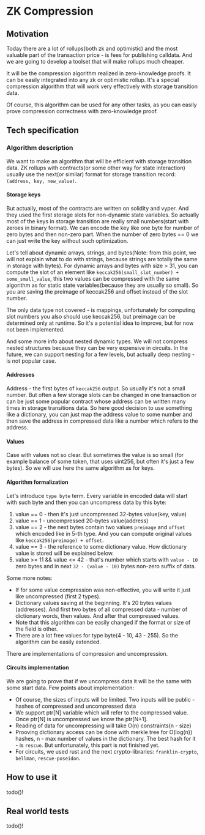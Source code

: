 # ZK Compression
## Motivation
Today there are a lot of rollups(both zk and optimistic) and the most valuable part of the transaction price - is fees for publishing calldata. And we are going to develop a toolset that will make rollups much cheaper.  

It will be the compression algorithm realized in zero-knowledge proofs. It can be easily integrated into any zk or optimistic rollup. It's a special compression algorithm that will work very effectively with storage transition data.

Of course, this algorithm can be used for any other tasks, as you can easily prove compression correctness with zero-knowledge proof.

## Tech specification
### Algorithm description
We want to make an algorithm that will be efficient with storage transition data. ZK rollups with contracts(or some other way for state interaction) usually use the next(or similar) format for storage transition record:
`(address, key, new_value)`.
#### Storage keys
But actually, most of the contracts are written on solidity and vyper. And they used the first storage slots for non-dynamic state variables. So actually most of the keys in storage transition are really small numbers(start with zeroes in binary format). We can encode the key like one byte for number of zero bytes and then non-zero part. When the number of zero bytes == 0 we can just write the key without such optimization.

Let's tell about dynamic arrays, strings, and bytes(Note: from this point, we will not explain what to do with strings, because strings are totally the same in storage with bytes). For dynamic arrays and bytes with size > 31, you can compute the slot of an element like `keccak256(small_slot_number) + some_small_value`, this two values can be compressed with the same algorithm as for static state variables(because they are usually so small). So you are saving the preimage of keccak256 and offset instead of the slot number.

The only data type not covered - is mappings, unfortunately for computing slot numbers you also should use keccak256, but preimage can be determined only at runtime. So it's a potential idea to improve, but for now not been implemented.

And some more info about nested dynamic types. We will not compress nested structures because they can be very expensive in circuits. In the future, we can support nesting for a few levels, but actually deep nesting - is not popular case.


#### Addresses

Address - the first bytes of `keccak256` output. So usually it's not a small number. But often a few storage slots can be changed in one transaction or can be just some popular contract whose address can be written many times in storage transitions data. So here good decision to use something like a dictionary, you can just map the address value to some number and then save the address in compressed data like a number which refers to the address.

#### Values

Case with values not so clear. But sometimes the value is so small (for example balance of some token, that uses uint256, but often it's just a few bytes). So we will use here the same algorithm as for keys.

#### Algorithm formalization

Let's introduce `type byte` term.
Every variable in encoded data will start with such byte and then you can uncompress data by this byte:
1. value == 0 - then it's just uncompressed 32-bytes value(key, value)
2. value == 1 - uncompressed 20-bytes value(address)
3. value == 2 - the next bytes contain two values `preimage` and `offset` which encoded like in 5-th type. And you can compute original values like `keccak256(preimage) + offset`.
4. value == 3 - the reference to some dictionary value. How dictionary value is stored will be explained below.
5. value >= 11 && value <= 42 - that's number which starts with `value - 10` zero bytes and in next `32 - (value - 10)` bytes non-zero suffix of data.

Some more notes:
- If for some value compression was non-effective, you will write it just like uncompressed (first 2 types).
- Dictionary values saving at the beginning. It's 20 bytes values (addresses). And first two bytes of all compressed data - number of dictionary words, then values. And after that compressed values.
- Note that this algorithm can be easily changed if the format or size of the field is other.
- There are a lot free values for type byte(4 - 10, 43 - 255). So the algorithm can be easily extended.

There are implementations of compression and uncompression.

#### Circuits implementation

We are going to prove that if we uncompress data it will be the same with some start data. Few points about implementation:
- Of course, the sizes of inputs will be limited. Two inputs will be public - hashes of compressed and uncompressed data
- We support ptr[N] variable which will refer to the compressed value. Once ptr[N] is uncompressed we know the ptr[N+1].
- Reading of data for uncompressing will take O(n) constraints(n - size)
- Prooving dictionary access can be done with merkle tree for O(log(n)) hashes, n - max number of values in the dictionary. The best hash for it - is `rescue`. But unfortunately, this part is not finished yet.
- For circuits, we used rust and the next crypto-libraries: `franklin-crypto`, `bellman`, `rescue-poseidon`.

## How to use it

todo()!

## Real world tests

todo()!